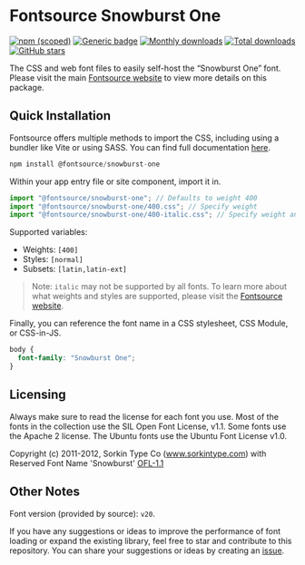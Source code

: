 # Fontsource Snowburst One

[![npm (scoped)](https://img.shields.io/npm/v/@fontsource/snowburst-one?color=brightgreen)](https://www.npmjs.com/package/@fontsource/snowburst-one) [![Generic badge](https://img.shields.io/badge/fontsource-passing-brightgreen)](https://github.com/fontsource/fontsource) [![Monthly downloads](https://badgen.net/npm/dm/@fontsource/snowburst-one)](https://github.com/fontsource/fontsource) [![Total downloads](https://badgen.net/npm/dt/@fontsource/snowburst-one)](https://github.com/fontsource/fontsource) [![GitHub stars](https://img.shields.io/github/stars/fontsource/fontsource.svg?style=social&label=Star)](https://github.com/fontsource/fontsource/stargazers)

The CSS and web font files to easily self-host the “Snowburst One” font. Please visit the main [Fontsource website](https://fontsource.org/fonts/snowburst-one) to view more details on this package.

## Quick Installation

Fontsource offers multiple methods to import the CSS, including using a bundler like Vite or using SASS. You can find full documentation [here](https://fontsource.org/docs/getting-started/introduction).

```javascript
npm install @fontsource/snowburst-one
```

Within your app entry file or site component, import it in.

```javascript
import "@fontsource/snowburst-one"; // Defaults to weight 400
import "@fontsource/snowburst-one/400.css"; // Specify weight
import "@fontsource/snowburst-one/400-italic.css"; // Specify weight and style
```

Supported variables:
- Weights: `[400]`
- Styles: `[normal]`
- Subsets: `[latin,latin-ext]`

> Note: `italic` may not be supported by all fonts. To learn more about what weights and styles are supported, please visit the [Fontsource website](https://fontsource.org/fonts/snowburst-one).

Finally, you can reference the font name in a CSS stylesheet, CSS Module, or CSS-in-JS.

```css
body {
  font-family: "Snowburst One";
}
```

## Licensing
Always make sure to read the license for each font you use. Most of the fonts in the collection use the SIL Open Font License, v1.1. Some fonts use the Apache 2 license. The Ubuntu fonts use the Ubuntu Font License v1.0.

Copyright (c) 2011-2012, Sorkin Type Co (www.sorkintype.com) with Reserved Font Name 'Snowburst'
[OFL-1.1](https://openfontlicense.org)

## Other Notes
Font version (provided by source): `v20`.

If you have any suggestions or ideas to improve the performance of font loading or expand the existing library, feel free to star and contribute to this repository. You can share your suggestions or ideas by creating an [issue](https://github.com/fontsource/fontsource/issues).